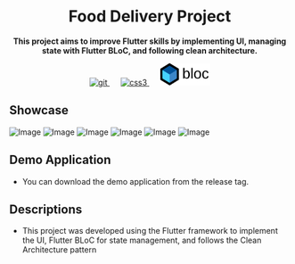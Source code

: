 <h1 align="center">Food Delivery Project</h1>
<p align="center"><b>This project aims to improve Flutter skills by implementing UI, managing state with Flutter BLoC, and following clean architecture.</b></p>
<p align="center">
<a href="https://flutter.dev/" target="_blank" rel="noreferrer"> <img src="https://www.cdnlogo.com/logos/f/30/flutter.svg" alt="git" width="50" height="40"/> </a>
&nbsp;&nbsp;&nbsp;&nbsp;
<a href="https://supabase.com/" target="_blank" rel="noreferrer"> <img src="https://elest.io/images/softwares/284/logo.png" alt="css3" width="40" height="40"/> </a>
&nbsp;&nbsp;&nbsp;&nbsp;
<a href="https://pub.dev/packages/flutter_bloc" target="_blank" rel="noreferrer"> <img src="https://raw.githubusercontent.com/felangel/bloc/master/assets/logos/flutter_bloc.png" alt="java" height="40"/> </a>
</p>

## Showcase</h1>
![Image](https://github.com/user-attachments/assets/554fd235-4d84-45a6-9741-c314cf16b858)
![Image](https://github.com/user-attachments/assets/278e74f8-ce43-442f-8653-6900da6779c9)
![Image](https://github.com/user-attachments/assets/a9aecbc6-693b-4732-93c5-afca24859b90)
![Image](https://github.com/user-attachments/assets/332326be-90bb-41b9-8be6-22b22aa3459d)
![Image](https://github.com/user-attachments/assets/bbab5fff-419e-47b8-9078-15cfaca128d4)
![Image](https://github.com/user-attachments/assets/396dadce-b05e-432c-b1d3-aed4fc5fb80e)

## Demo Application
- You can download the demo application from the release tag.

## Descriptions
- This project was developed using the Flutter framework to implement the UI, Flutter BLoC for state management, and follows the Clean Architecture pattern
